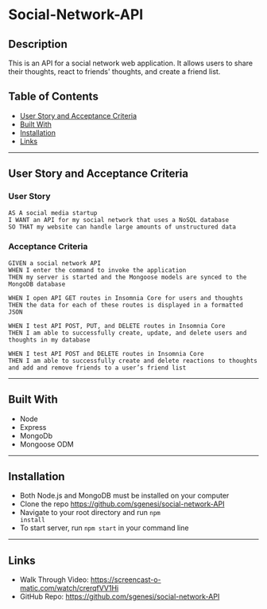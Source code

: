 # Social-Network-API

## Description

This is an API for a social network web application.  It allows users to share their thoughts, react to friends' thoughts, and create a friend list. 

## Table of Contents
* [User Story and Acceptance Criteria](#user-story-and-acceptance-criteria)
* [Built With](#built-with)
* [Installation](#installation)
* [Links](#links)

---
## User Story and Acceptance Criteria


### User Story

```
AS A social media startup
I WANT an API for my social network that uses a NoSQL database
SO THAT my website can handle large amounts of unstructured data
```

### Acceptance Criteria

```
GIVEN a social network API
WHEN I enter the command to invoke the application
THEN my server is started and the Mongoose models are synced to the MongoDB database
```
```
WHEN I open API GET routes in Insomnia Core for users and thoughts
THEN the data for each of these routes is displayed in a formatted JSON
```
```
WHEN I test API POST, PUT, and DELETE routes in Insomnia Core
THEN I am able to successfully create, update, and delete users and thoughts in my database
```
```
WHEN I test API POST and DELETE routes in Insomnia Core
THEN I am able to successfully create and delete reactions to thoughts and add and remove friends to a user’s friend list
```
---
## Built With

* Node
* Express
* MongoDb
* Mongoose ODM

---
## Installation
* Both Node.js and MongoDB must be installed on your computer
* Clone the repo https://github.com/sgenesi/social-network-API 
* Navigate to your root directory and run <code>npm install</code>
* To start server, run <code>npm start</code> in your command line

---
## Links
* Walk Through Video: https://screencast-o-matic.com/watch/crerqfVV1Hi
* GitHub Repo: https://github.com/sgenesi/social-network-API 

